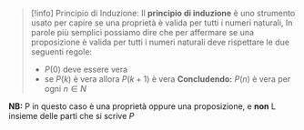 
>[!info] Principio di Induzione:
>Il **principio di induzione** è uno strumento usato per capire se una proprietà è valida per tutti i numeri naturali, In parole più semplici possiamo dire che per affermare se una proposizione è valida per tutti i numeri naturali deve rispettare le due seguenti regole:
>- $P(0)$ deve essere vera
>- se $P(k)$ è vera allora $P(k+1)$ è vera
>**Concludendo:** $P(n)$ è vera per ogni $n \in N$

**NB:**
P in questo caso è una proprietà oppure una proposizione, e **non** L insieme delle parti che si scrive $P$
